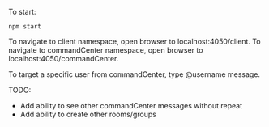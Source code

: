 To start:

`npm start`

To navigate to client namespace, open browser to localhost:4050/client.
To navigate to commandCenter namespace, open browser to localhost:4050/commandCenter.

To target a specific user from commandCenter, type @username message.

TODO:
 - Add ability to see other commandCenter messages without repeat
 - Add ability to create other rooms/groups